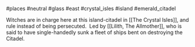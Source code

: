 #places #neutral #glass #east #crystal_isles  #island #emerald_citadel 

Witches are in charge here at this island-citadel in [[The Crystal Isles]], and rule instead of being persecuted.  Led by [[Lilith, The Allmother]], who is said to have single-handedly sunk a fleet of ships bent on destroying the Citadel.